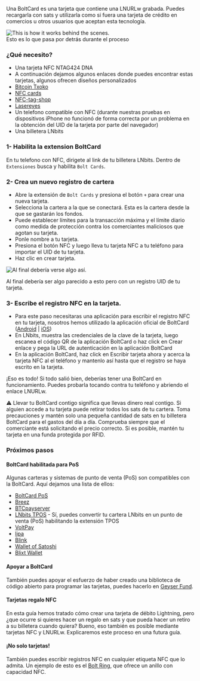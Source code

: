 Una BoltCard es una tarjeta que contiene una LNURLw grabada. Puedes recargarla con
sats y utilizarla como si fuera una tarjeta de crédito en comercios u otros usuarios que
aceptan esta tecnología.

![This is how it works behind the scenes. ](https://boltcard.org/img/Boltcard-flow.jpg)  
Esto es lo que pasa por detrás durante el proceso

### ¿Qué necesito?
- Una tarjeta NFC NTAG424 DNA
- A continuación dejamos algunos enlaces donde puedes encontrar estas tarjetas,
algunos ofrecen diseños personalizados
- [Bitcoin Txoko](https://shop.bitcointxoko.com/)
- [NFC cards](https://nfc.cards/en/white-cards/46-nfc-card-ntag424-dna.html)
- [NFC-tag-shop](https://www.nfc-tag-shop.de/en/NFC-Card-PVC-85-6-x-54-mm-NTAG-424-DNA-416-Byte-white/69079)
- [Lasereyes](https://lasereyes.cards/buy-now/)
- Un telefono compatible con NFC (durante nuestras pruebas en dispositivos iPhone no
funcionó de forma correcta por un problema en la obtención del UID de la tarjeta por
parte del navegador)
- Una billetera LNbits

### 1- Habilita la extension BoltCard
En tu telefono con NFC, dirigete al link de tu billetera LNbits. Dentro de `Extensiones` busca y habilita `Bolt Cards`.

### 2- Crea un nuevo registro de cartera
- Abre la extensión de `Bolt Cards` y presiona el botón `+` para crear una nueva tarjeta.
- Selecciona la cartera a la que se conectará. Esta es la cartera desde la que se gastarán
los fondos.
- Puede establecer límites para la transacción máxima y el límite diario como medida de
protección contra los comerciantes maliciosos que agotan su tarjeta.
- Ponle nombre a tu tarjeta.
- Presiona el botón NFC y luego lleva tu tarjeta NFC a tu teléfono para importar el UID de
tu tarjeta.
- Haz clic en crear tarjeta.

![Al final debería verse algo así.](https://raw.githubusercontent.com/bitcointxoko/guides/main/images/boltcard/boltcard-config.png)

Al final debería ser algo parecido a esto pero con un registro UID de tu tarjeta.


### 3- Escribe el registro NFC en la tarjeta.
- Para este paso necesitaras una aplicación para escribir el registro NFC en tu tarjeta,
nosotros hemos utilizado la aplicación oficial de BoltCard ([Android](https://play.google.com/store/apps/details?id=com.lightningnfcapp) | [iOS](https://apps.apple.com/es/app/boltcard-nfc-programmer/id6450968873))
- En LNbits, muestra las credenciales de la clave de la tarjeta, luego escanea el código
QR de la aplicación BoltCard o haz click en Crear enlace y pega la URL de
autenticación en la aplicación BoltCard
- En la aplicación BoltCard, haz click en Escribir tarjeta ahora y acerca la tarjeta NFC al
el teléfono y mantenlo así hasta que el registro se haya escrito en la tarjeta.

¡Eso es todo! Si todo salió bien, deberías tener una BoltCard en funcionamiento. Puedes
probarla tocando contra tu teléfono y abriendo el enlace LNURLw.

⚠ Llevar tu BoltCard contigo significa que llevas dinero real contigo. Si alguien accede a
tu tarjeta puede retirar todos los sats de tu cartera. Toma precauciones y mantén solo
una pequeña cantidad de sats en tu billetera BoltCard para el gastos del día a día.
Comprueba siempre que el comerciante está solicitando el precio correcto. Si es posible,
mantén tu tarjeta en una funda protegida por RFID.

### Próximos pasos  
#### BoltCard habilitada para PoS
Algunas carteras y sistemas de punto de venta (PoS) son compatibles con la BoltCard.
Aquí dejamos una lista de ellos:
- [BoltCard PoS](https://github.com/boltcard/bolt-card-pos)
- [Breez](https://breez.technology/)
- [BTCpayserver](https://btcpayserver.org/)
- [LNbits TPOS](https://github.com/lnbits/tpos) - Sí, puedes convertir tu cartera LNbits en un punto de venta (PoS)
habilitando la extensión TPOS
- [VoltPay](https://voltpay.app/)
- [lipa](https://lipa.swiss/)
- [Blink](https://www.blink.sv/)
- [Wallet of Satoshi](https://www.walletofsatoshi.com/)
- [Blixt Wallet](https://blixtwallet.github.io/)
  
#### Apoyar a BoltCard
También puedes apoyar el esfuerzo de haber creado una biblioteca de código abierto
para programar las tarjetas, puedes hacerlo en [Geyser Fund](https://geyser.fund/project/boltcard).

#### Tarjetas regalo NFC
En esta guía hemos tratado cómo crear una tarjeta de débito Lightning, pero ¿que ocurre
si quieres hacer un regalo en sats y que pueda hacer un retiro a su billetera cuando
quiera? Bueno, eso también es posible mediante tarjetas NFC y LNURLw. Explicaremos
este proceso en una futura guía.

#### ¡No solo tarjetas!
También puedes escribir registros NFC en cualquier etiqueta NFC que lo admita. Un
ejemplo de esto es el [Bolt Ring](https://bitcoin-ring.com/), que ofrece un anillo con capacidad NFC.
